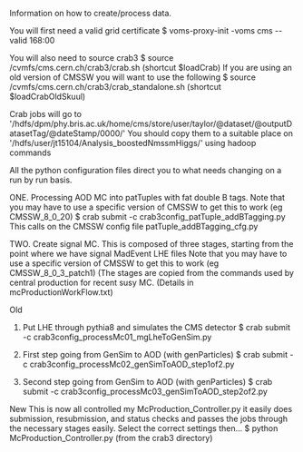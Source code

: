 Information on how to create/process data.

You will first need a valid grid certificate
$ voms-proxy-init -voms cms --valid 168:00

You will also need to source crab3
$ source /cvmfs/cms.cern.ch/crab3/crab.sh (shortcut $loadCrab)
If you are using an old version of CMSSW you will want to use the following
$ source /cvmfs/cms.cern.ch/crab3/crab_standalone.sh (shortcut $loadCrabOldSkuul)

Crab jobs will go to '/hdfs/dpm/phy.bris.ac.uk/home/cms/store/user/taylor/@dataset/@outputDatasetTag/@dateStamp/0000/'
You should copy them to a suitable place on '/hdfs/user/jt15104/Analysis_boostedNmssmHiggs/' using hadoop commands

All the python configuration files direct you to what needs changing on a run by run basis.



ONE. Processing AOD MC into patTuples with fat double B tags.
Note that you may have to use a specific version of CMSSW to get this to work (eg CMSSW_8_0_20)
$ crab submit -c crab3config_patTuple_addBTagging.py
This calls on the CMSSW config file patTuple_addBTagging_cfg.py



TWO. Create signal MC.
This is composed of three stages, starting from the point where we have signal MadEvent LHE files
Note that you may have to use a specific version of CMSSW to get this to work (eg CMSSW_8_0_3_patch1)
(The stages are copied from the commands used by central production for recent susy MC. (Details in mcProductionWorkFlow.txt)

Old
1. Put LHE through pythia8 and simulates the CMS detector
$ crab submit -c crab3config_processMc01_mgLheToGenSim.py

2. First step going from GenSim to AOD (with genParticles)
$ crab submit -c crab3config_processMc02_genSimToAOD_step1of2.py

3. Second step going from GenSim to AOD (with genParticles)
$ crab submit -c crab3config_processMc03_genSimToAOD_step2of2.py

New
This is now all controlled my McProduction_Controller.py
it easily does submission, resubmission, and status checks
and passes the jobs through the necessary stages easily.
Select the correct settings then...
$ python McProduction_Controller.py (from the crab3 directory)
